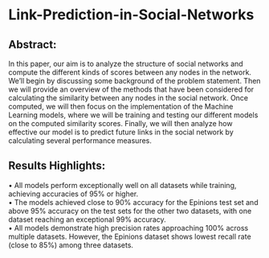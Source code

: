 # Link-Prediction-in-Social-Networks

## Abstract: 
In this paper, our aim is to analyze the structure of social networks and compute the different kinds of scores between any nodes in the network. We’ll begin by discussing some background of the problem statement. Then we will provide an overview of the methods that have been considered for calculating the similarity between any nodes in the social network. Once computed, we will then focus on the implementation of the
Machine Learning models, where we will be training and testing our different models on the computed similarity scores. Finally, we will then analyze how effective our model is to predict future links in the social network by calculating several performance measures.

## Results Highlights:
• All models perform exceptionally well on all datasets while training, achieving accuracies of 95% or higher. <br>
• The models achieved close to 90% accuracy for the Epinions test set and above 95% accuracy on the test sets for the other two datasets, with one dataset reaching an exceptional 99% accuracy. <br>
• All models demonstrate high precision rates approaching 100% across multiple datasets. However, the Epinions dataset shows lowest recall rate (close to 85%) among three datasets.

